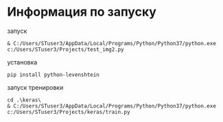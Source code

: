 # Информация по запуску

запуск

```
& C:/Users/STuser3/AppData/Local/Programs/Python/Python37/python.exe c:/Users/STuser3/Projects/test_img2.py
```

установка

```
pip install python-levenshtein
```

запуск тренировки

```
cd .\keras\
& C:/Users/STuser3/AppData/Local/Programs/Python/Python37/python.exe c:/Users/STuser3/Projects/keras/train.py
```
